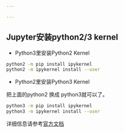 ```yaml
---

---
```


## Jupyter安装python2/3 kernel

- Python3里安装Python2 Kernel

```bash
python2 -m pip install ipykernel
python2 -m ipykernel install --user
```

- Python2里安装Python3 Kernel

把上面的python2 换成 python3就可以了。

```bash
python3 -m pip install ipykernel
python3 -m ipykernel install --user
```

详细信息请参考[官方文档](https://ipython.readthedocs.io/en/latest/install/kernel_install.html)